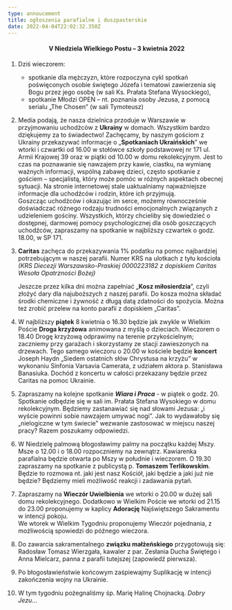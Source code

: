```yaml
---
type: annoucement
title: ogłoszenia parafialne i duszpasterskie
date: 2022-04-04T22:02:32.350Z
---
```

<h4 style="text-align:center;">V Niedziela Wielkiego Postu – 3 kwietnia 2022</h4>

1. Dziś wieczorem:

   * spotkanie dla mężczyzn, które rozpoczyna cykl spotkań poświęconych osobie świętego Józefa i tematowi zawierzenia się Bogu przez jego osobę (w sali Ks. Prałata Stefana Wysockiego),
   * spotkanie Młodzi OPEN – nt. poznania osoby Jezusa, z pomocą serialu „The Chosen” (w sali Tymoteusz)
2. Media podają, że nasza dzielnica przoduje w Warszawie w przyjmowaniu uchodźców z **Ukrainy** w domach. Wszystkim bardzo dziękujemy za to świadectwo! Zachęcamy, by naszym gościom z Ukrainy przekazywać informacje o „**Spotkaniach Ukraińskich**” we wtorki i czwartki od 16.00 w stołówce szkoły podstawowej nr 171 ul. Armii Krajowej 39 oraz w piątki od 10.00 w domu rekolekcyjnym. Jest to czas na poznawanie się nawzajem przy kawie, ciastku, na wymianę ważnych informacji, wspólną zabawę dzieci, często spotkanie z gościem – specjalistą, który może pomóc w różnych aspektach obecnej sytuacji. Na stronie internetowej stale uaktualniamy najważniejsze informacje dla uchodźców i rodzin, które ich przyjmują.\
   Goszcząc uchodźców i okazując im serce, możemy równocześnie doświadczać różnego rodzaju trudności emocjonalnych związanych z udzieleniem gościny. Wszystkich, którzy chcieliby się dowiedzieć o dostępnej, darmowej pomocy psychologicznej dla osób goszczących uchodźców, zapraszamy na spotkanie w najbliższy czwartek o godz. 18.00, w SP 171.
3. **Caritas** zachęca do przekazywania 1% podatku na pomoc najbardziej potrzebującym w naszej parafii. Numer KRS na ulotkach z tyłu kościoła *(KRS Diecezji Warszawsko-Praskiej 0000223182 z dopiskiem Caritas Wesoła Opatrzności Bożej)*

   Jeszcze przez kilka dni można zapełniać „**Kosz miłosierdzia**”, czyli złożyć dary dla najuboższych z naszej parafii. Do kosza można składać środki chemiczne i żywność z długą datą zdatności do spożycia. Można też zrobić przelew na konto parafii z dopiskiem „Caritas”.
4. W najbliższy **piątek** 8 kwietnia o 16.30 będzie jak zwykle w Wielkim Poście **Droga krzyżowa** animowana z myślą o dzieciach. Wieczorem o 18.40 Drogę krzyżową odprawimy na terenie przykościelnym; zaczniemy przy garażach i skorzystamy ze stacji zawieszonych na drzewach. Tego samego wieczoru o 20.00 w kościele będzie **koncert** Joseph Haydn „Siedem ostatnich słów Chrystusa na krzyżu” w wykonaniu Sinfonia Varsavia Camerata, z udziałem aktora p. Stanisława Banasiuka. Dochód z koncertu w całości przekazany będzie przez Caritas na pomoc Ukrainie.
5. Zapraszamy na kolejne spotkanie ***Wiara i Praca*** - w piątek o godz. 20. Spotkanie odbędzie się w sali im. Prałata Stefana Wysokiego w domu rekolekcyjnym. Będziemy zastanawiać się nad słowami Jezusa: „i wyście powinni sobie nawzajem umywać nogi”. Jak to wydawałoby się „nielogiczne w tym świecie” wezwanie zastosować w miejscu naszej pracy? Razem poszukamy odpowiedzi.
6. W Niedzielę palmową błogosławimy palmy na początku każdej Mszy. Msze o 12.00 i o 18.00 rozpoczniemy na zewnątrz. Kawiarenka parafialna będzie otwarta po Mszy w południe i wieczorem. O 19.30 zapraszamy na spotkanie z publicystą p. **Tomaszem Terlikowskim**. Będzie to rozmowa nt. jaki jest nasz Kościół, jaki będzie a jaki już nie będzie? Będziemy mieli możliwość reakcji i zadawania pytań.
7. Zapraszamy na **Wieczór Uwielbienia** we wtorki o 20.00 w dużej sali domu rekolekcyjnego. Dodatkowo w Wielkim Poście we wtorki od 21.15 do 23.00 proponujemy w kaplicy **Adorację** Najświętszego Sakramentu w intencji pokoju.\
   We wtorek w Wielkim Tygodniu proponujemy Wieczór pojednania, z możliwością spowiedzi do późnego wieczora.
8. Do zawarcia sakramentalnego **związku małżeńskiego** przygotowują się: Radosław Tomasz Wierzgała, kawaler z par. Zesłania Ducha Świętego i Anna Mielcarz, panna z parafii tutejszej (zapowiedź pierwsza).
9. Po błogosławieństwie końcowym zaśpiewajmy Suplikację w intencji zakończenia wojny na Ukrainie.
10. W tym tygodniu pożegnaliśmy śp. Marię Halinę Chojnacką. *Dobry Jezu…*

<!--EndFragment-->